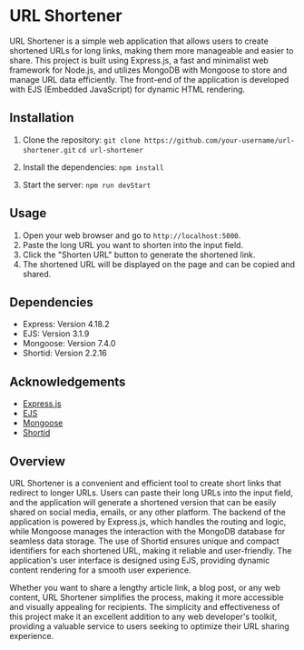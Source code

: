 # URL Shortener

URL Shortener is a simple web application that allows users to create shortened URLs for long links, making them more manageable and easier to share. This project is built using Express.js, a fast and minimalist web framework for Node.js, and utilizes MongoDB with Mongoose to store and manage URL data efficiently. The front-end of the application is developed with EJS (Embedded JavaScript) for dynamic HTML rendering.

## Installation

1. Clone the repository:
``` git clone https://github.com/your-username/url-shortener.git ```
``` cd url-shortener ```

2. Install the dependencies:
``` npm install ```

3. Start the server:
``` npm run devStart ```

## Usage

1. Open your web browser and go to `http://localhost:5000`.
2. Paste the long URL you want to shorten into the input field.
3. Click the "Shorten URL" button to generate the shortened link.
4. The shortened URL will be displayed on the page and can be copied and shared.

## Dependencies

- Express: Version 4.18.2
- EJS: Version 3.1.9
- Mongoose: Version 7.4.0
- Shortid: Version 2.2.16

## Acknowledgements

- [Express.js](https://expressjs.com/)
- [EJS](https://ejs.co/)
- [Mongoose](https://mongoosejs.com/)
- [Shortid](https://www.npmjs.com/package/shortid)

## Overview

URL Shortener is a convenient and efficient tool to create short links that redirect to longer URLs. Users can paste their long URLs into the input field, and the application will generate a shortened version that can be easily shared on social media, emails, or any other platform. The backend of the application is powered by Express.js, which handles the routing and logic, while Mongoose manages the interaction with the MongoDB database for seamless data storage. The use of Shortid ensures unique and compact identifiers for each shortened URL, making it reliable and user-friendly. The application's user interface is designed using EJS, providing dynamic content rendering for a smooth user experience.

Whether you want to share a lengthy article link, a blog post, or any web content, URL Shortener simplifies the process, making it more accessible and visually appealing for recipients. The simplicity and effectiveness of this project make it an excellent addition to any web developer's toolkit, providing a valuable service to users seeking to optimize their URL sharing experience.
